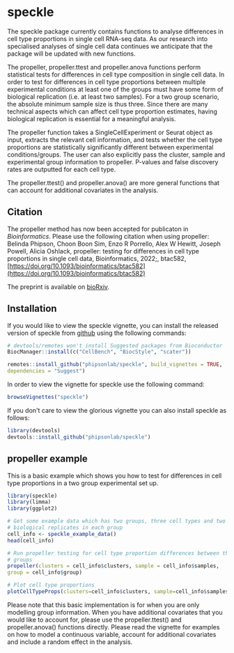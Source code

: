 
# speckle

<!-- badges: start -->
<!-- badges: end -->

The speckle package currently contains functions to analyse differences in cell 
type proportions in single cell RNA-seq data. As our research into specialised 
analyses of single cell data continues we anticipate that the package will be 
updated with new functions.

The propeller, propeller.ttest and propeller.anova functions perform 
statistical tests for differences in cell type composition in single cell data. 
In order to test for differences in cell type proportions between multiple 
experimental conditions at least one of the groups must have some form of 
biological replication (i.e. at least two samples). For a two group scenario, 
the absolute minimum sample size is thus 
three. Since there are many technical aspects which can affect cell type 
proportion estimates, having biological replication is essential for a 
meaningful analysis.

The propeller function takes a SingleCellExperiment or Seurat object as input,
extracts the relevant cell information, and tests whether the cell type 
proportions are statistically significantly different between experimental
conditions/groups. The user can also explicitly pass the cluster, sample and 
experimental group information to propeller. P-values and false discovery rates 
are outputted for each cell type. 

The propeller.ttest() and propeller.anova() are more general functions that can 
account for additional covariates in the analysis.

## Citation
The propeller method has now been accepted for publicaton in *Bioinformatics*. 
Please use the following citation when using propeller: \
Belinda Phipson, Choon Boon Sim, Enzo R Porrello, Alex W Hewitt, Joseph Powell, Alicia Oshlack, propeller: testing for differences in cell type proportions in single cell data, Bioinformatics, 2022;, btac582, [https://doi.org/10.1093/bioinformatics/btac582](https://doi.org/10.1093/bioinformatics/btac582)

The preprint is available on [bioRxiv](https://www.biorxiv.org/content/10.1101/2021.11.28.470236v2.full).

## Installation

If you would like to view the speckle vignette, you can install the released 
version of speckle from [github](https://github.com/phipsonlab/speckle) using the 
following commands:

``` r
# devtools/remotes won't install Suggested packages from Bioconductor
BiocManager::install(c("CellBench", "BiocStyle", "scater"))

remotes::install_github("phipsonlab/speckle", build_vignettes = TRUE, 
dependencies = "Suggest")
```

In order to view the vignette for speckle use the following command:

``` r
browseVignettes("speckle")
```

If you don't care to view the glorious vignette you can also install speckle as 
follows:

``` r
library(devtools)
devtools::install_github("phipsonlab/speckle")
```

## propeller example

This is a basic example which shows you how to test for differences in cell 
type proportions in a two group experimental set up.

``` r
library(speckle)
library(limma)
library(ggplot2)

# Get some example data which has two groups, three cell types and two 
# biological replicates in each group
cell_info <- speckle_example_data()
head(cell_info)

# Run propeller testing for cell type proportion differences between the two 
# groups
propeller(clusters = cell_info$clusters, sample = cell_info$samples, 
group = cell_info$group)

# Plot cell type proportions
plotCellTypeProps(clusters=cell_info$clusters, sample=cell_info$samples)
```

Please note that this basic implementation is for when you are only modelling
group information. When you have additional covariates that you would like to 
account for, please use the propeller.ttest() and propeller.anova() functions
directly. Please read the vignette for examples on how to model a continuous 
variable, account for additional covariates and include a random effect in the 
analysis. 


